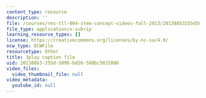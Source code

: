 ```yaml
---
content_type: resource
description: ''
file: /courses/res-tll-004-stem-concept-videos-fall-2013/201388b3255d5096bd26588bc5032886_mDvty90jENM.vtt
file_type: application/x-subrip
learning_resource_types: []
license: https://creativecommons.org/licenses/by-nc-sa/4.0/
ocw_type: OCWFile
resourcetype: Other
title: 3play caption file
uid: 201388b3-255d-5096-bd26-588bc5032886
video_files:
  video_thumbnail_file: null
video_metadata:
  youtube_id: null
---
```

